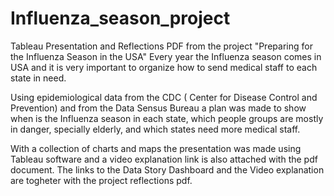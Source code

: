 # Influenza_season_project
Tableau Presentation and Reflections PDF from the project "Preparing for the Influenza Season in the USA"
Every year the Influenza season comes in USA and it is very important to organize how to send medical staff to each state in need.

Using epidemiological data from the CDC ( Center for Disease Control and Prevention) and from the Data Sensus Bureau a plan was made to show when is the Influenza season in each state, which people groups are mostly in danger, specially elderly, and which states need more medical staff.

With a collection of charts and maps the presentation was made using Tableau software and a video explanation link is also attached with the pdf document.
The links to the Data Story Dashboard and the Video explanation are togheter with the project reflections pdf.
